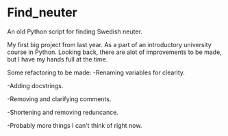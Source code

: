# Find_neuter
An old Python script for finding Swedish neuter.

My first big project from last year. As a part of an introductory university course in Python.
Looking back, there are alot of improvements to be made, but I have my hands full at the time.

Some refactoring to be made:
-Renaming variables for clearity.

-Adding docstrings.

-Removing and clarifying comments.

-Shortening and removing reduncance.

-Probably more things I can't think of right now.


